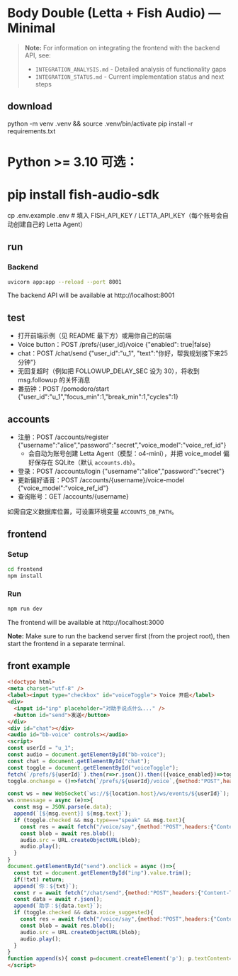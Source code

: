 # Body Double (Letta + Fish Audio) — Minimal

> **Note:** For information on integrating the frontend with the backend API, see:
> - `INTEGRATION_ANALYSIS.md` - Detailed analysis of functionality gaps
> - `INTEGRATION_STATUS.md` - Current implementation status and next steps

## download
python -m venv .venv && source .venv/bin/activate
pip install -r requirements.txt
# Python >= 3.10 可选：
# pip install fish-audio-sdk

cp .env.example .env  # 填入 FISH_API_KEY / LETTA_API_KEY（每个账号会自动创建自己的 Letta Agent）

## run

### Backend
```bash
uvicorn app:app --reload --port 8001
```

The backend API will be available at http://localhost:8001

## test
- 打开前端示例（见 README 最下方）或用你自己的前端
- Voice button：POST /prefs/{user_id}/voice {"enabled": true|false}
- chat：POST /chat/send {"user_id":"u_1", "text":"你好，帮我规划接下来25分钟"}
- 无回复超时（例如把 FOLLOWUP_DELAY_SEC 设为 30），将收到 msg.followup 的关怀消息
- 番茄钟：POST /pomodoro/start {"user_id":"u_1","focus_min":1,"break_min":1,"cycles":1}

## accounts
- 注册：POST /accounts/register {"username":"alice","password":"secret","voice_model":"voice_ref_id"}
  - 会自动为账号创建 Letta Agent（模型：o4-mini），并把 voice_model 偏好保存在 SQLite（默认 `accounts.db`）。
- 登录：POST /accounts/login {"username":"alice","password":"secret"}
- 更新偏好语音：POST /accounts/{username}/voice-model {"voice_model":"voice_ref_id"}
- 查询账号：GET /accounts/{username}

如需自定义数据库位置，可设置环境变量 `ACCOUNTS_DB_PATH`。

## frontend

### Setup
```bash
cd frontend
npm install
```

### Run
```bash
npm run dev
```

The frontend will be available at http://localhost:3000

**Note:** Make sure to run the backend server first (from the project root), then start the frontend in a separate terminal.

## front example
```html
<!doctype html>
<meta charset="utf-8" />
<label><input type="checkbox" id="voiceToggle"> Voice 开启</label>
<div>
  <input id="inp" placeholder="对助手说点什么..." />
  <button id="send">发送</button>
</div>
<div id="chat"></div>
<audio id="bb-voice" controls></audio>
<script>
const userId = "u_1";
const audio = document.getElementById("bb-voice");
const chat = document.getElementById("chat");
const toggle = document.getElementById("voiceToggle");
fetch(`/prefs/${userId}`).then(r=>r.json()).then(({voice_enabled})=>toggle.checked=!!voice_enabled);
toggle.onchange = ()=>fetch(`/prefs/${userId}/voice`,{method:"POST",headers:{"Content-Type":"application/json"},body:JSON.stringify({enabled:toggle.checked})});

const ws = new WebSocket(`ws://${location.host}/ws/events/${userId}`);
ws.onmessage = async (e)=>{
  const msg = JSON.parse(e.data);
  append(`[${msg.event}] ${msg.text}`);
  if (toggle.checked && msg.type==="speak" && msg.text){
    const res = await fetch("/voice/say",{method:"POST",headers:{"Content-Type":"application/json"},body:JSON.stringify({text:msg.text,latency:"balanced",format:"mp3"})});
    const blob = await res.blob();
    audio.src = URL.createObjectURL(blob);
    audio.play();
  }
}
document.getElementById("send").onclick = async ()=>{
  const txt = document.getElementById("inp").value.trim();
  if(!txt) return;
  append(`你：${txt}`);
  const r = await fetch("/chat/send",{method:"POST",headers:{"Content-Type":"application/json"},body:JSON.stringify({user_id:userId,text:txt})});
  const data = await r.json();
  append(`助手：${data.text}`);
  if (toggle.checked && data.voice_suggested){
    const res = await fetch("/voice/say",{method:"POST",headers:{"Content-Type":"application/json"},body:JSON.stringify({text:data.text,latency:"balanced",format:"mp3"})});
    const blob = await res.blob();
    audio.src = URL.createObjectURL(blob);
    audio.play();
  }
}
function append(s){ const p=document.createElement('p'); p.textContent=s; chat.appendChild(p); }
</script>
